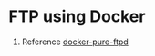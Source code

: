 FTP using Docker
===============

1. Reference [docker-pure-ftpd](https://github.com/stilliard/docker-pure-ftpd)
